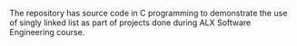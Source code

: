 The repository has source code in C programming to demonstrate the use of singly linked list as part of projects done during ALX Software Engineering course.
